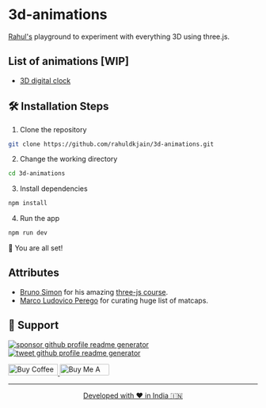 # 3d-animations

[Rahul's](https://rahuldkjain.github.io) playground to experiment with everything 3D using three.js.

## List of animations [WIP]

- [3D digital clock](https://3d-animations.vercel.app/digital-clock)

## 🛠️ Installation Steps

1. Clone the repository

```bash
git clone https://github.com/rahuldkjain/3d-animations.git
```

2. Change the working directory

```bash
cd 3d-animations
```

3. Install dependencies

```bash
npm install
```

4. Run the app

```bash
npm run dev
```

🌟 You are all set!

## Attributes

- [Bruno Simon](https://twitter.com/bruno_simon) for his amazing [three-js course](https://threejs-journey.com/).
- [Marco Ludovico Perego](https://github.com/emmelleppi) for curating huge list of matcaps.

## 🙏 Support

<p align="left">
<a href="https://www.paypal.me/rahuldkjain/10"><img src="https://ionicabizau.github.io/badges/paypal.svg" alt="sponsor github profile readme generator"/>
</a>
<a href="https://twitter.com/intent/tweet?text=Wow:&url=https%3A%2F%2Frahuldkjain.github.io%2Fgithub-profile-readme-generator">
<img src="https://img.shields.io/twitter/url?style=social&url=https%3A%2F%2Frahuldkjain.github.io%2Fgithub-profile-readme-generator" alt="tweet github profile readme generator"/>
</a>
</p>

<p align="left">
  <a href='https://ko-fi.com/A0A81XXSX' target='_blank'><img height='23' width="100" src='https://cdn.ko-fi.com/cdn/kofi3.png?v=2' alt='Buy Coffee for rahuldkjain' />
  </a>
  <a href="https://www.buymeacoffee.com/rahuldkjain" target="_blank"><img src="https://cdn.buymeacoffee.com/buttons/default-orange.png" alt="Buy Me A Coffee" height="23" width="100" style="border-radius:2px" />
</p>

<hr>
<p align="center">
Developed with ❤️ in India 🇮🇳 
</p>
